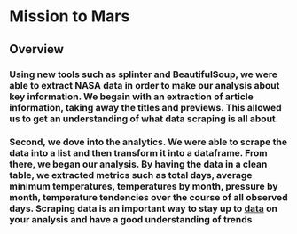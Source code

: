 # Mission to Mars

## Overview

### Using new tools such as splinter and BeautifulSoup, we were able to extract NASA data in order to make our analysis about key information. We begain with an extraction of article information, taking away the titles and previews. This allowed us to get an understanding of what data scraping is all about.
### Second, we dove into the analytics. We were able to scrape the data into a list and then transform it into a dataframe. From there, we began our analysis. By having the data in a clean table, we extracted metrics such as total days, average minimum temperatures, temperatures by month, pressure by month, temperature tendencies over the course of all observed days. Scraping data is an important way to stay up to [data](https://github.com/Ctblossey/Mission-to-Mars/blob/main/Mars_Data.csv) on your analysis and have a good understanding of trends